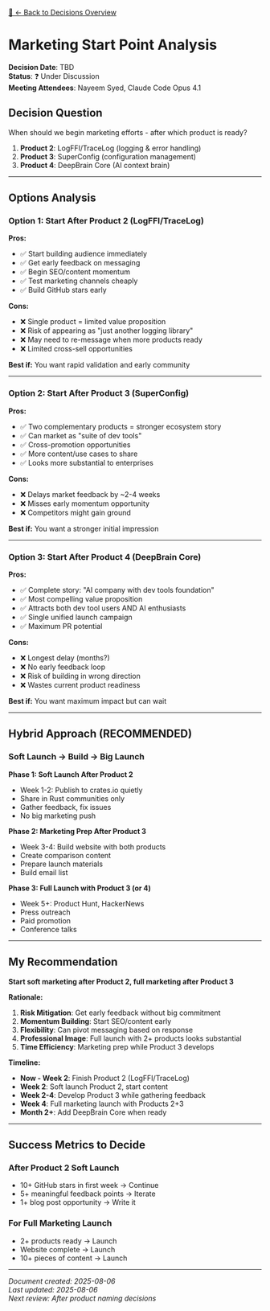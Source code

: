 [🚪 ← Back to Decisions Overview](../DECISIONS.md)

# Marketing Start Point Analysis

**Decision Date**: TBD\
**Status**: ❓ Under Discussion\
**Meeting Attendees**: Nayeem Syed, Claude Code Opus 4.1

## Decision Question

When should we begin marketing efforts - after which product is ready?

1. **Product 2**: LogFFI/TraceLog (logging & error handling)
2. **Product 3**: SuperConfig (configuration management)
3. **Product 4**: DeepBrain Core (AI context brain)

---

## Options Analysis

### Option 1: Start After Product 2 (LogFFI/TraceLog)

**Pros:**

- ✅ Start building audience immediately
- ✅ Get early feedback on messaging
- ✅ Begin SEO/content momentum
- ✅ Test marketing channels cheaply
- ✅ Build GitHub stars early

**Cons:**

- ❌ Single product = limited value proposition
- ❌ Risk of appearing as "just another logging library"
- ❌ May need to re-message when more products ready
- ❌ Limited cross-sell opportunities

**Best if:** You want rapid validation and early community

---

### Option 2: Start After Product 3 (SuperConfig)

**Pros:**

- ✅ Two complementary products = stronger ecosystem story
- ✅ Can market as "suite of dev tools"
- ✅ Cross-promotion opportunities
- ✅ More content/use cases to share
- ✅ Looks more substantial to enterprises

**Cons:**

- ❌ Delays market feedback by ~2-4 weeks
- ❌ Misses early momentum opportunity
- ❌ Competitors might gain ground

**Best if:** You want a stronger initial impression

---

### Option 3: Start After Product 4 (DeepBrain Core)

**Pros:**

- ✅ Complete story: "AI company with dev tools foundation"
- ✅ Most compelling value proposition
- ✅ Attracts both dev tool users AND AI enthusiasts
- ✅ Single unified launch campaign
- ✅ Maximum PR potential

**Cons:**

- ❌ Longest delay (months?)
- ❌ No early feedback loop
- ❌ Risk of building in wrong direction
- ❌ Wastes current product readiness

**Best if:** You want maximum impact but can wait

---

## Hybrid Approach (RECOMMENDED)

### Soft Launch → Build → Big Launch

**Phase 1: Soft Launch After Product 2**

- Week 1-2: Publish to crates.io quietly
- Share in Rust communities only
- Gather feedback, fix issues
- No big marketing push

**Phase 2: Marketing Prep After Product 3**

- Week 3-4: Build website with both products
- Create comparison content
- Prepare launch materials
- Build email list

**Phase 3: Full Launch with Product 3 (or 4)**

- Week 5+: Product Hunt, HackerNews
- Press outreach
- Paid promotion
- Conference talks

---

## My Recommendation

**Start soft marketing after Product 2, full marketing after Product 3**

**Rationale:**

1. **Risk Mitigation**: Get early feedback without big commitment
2. **Momentum Building**: Start SEO/content early
3. **Flexibility**: Can pivot messaging based on response
4. **Professional Image**: Full launch with 2+ products looks substantial
5. **Time Efficiency**: Marketing prep while Product 3 develops

**Timeline:**

- **Now - Week 2**: Finish Product 2 (LogFFI/TraceLog)
- **Week 2**: Soft launch Product 2, start content
- **Week 2-4**: Develop Product 3 while gathering feedback
- **Week 4**: Full marketing launch with Products 2+3
- **Month 2+**: Add DeepBrain Core when ready

---

## Success Metrics to Decide

### After Product 2 Soft Launch

- 10+ GitHub stars in first week → Continue
- 5+ meaningful feedback points → Iterate
- 1+ blog post opportunity → Write it

### For Full Marketing Launch

- 2+ products ready → Launch
- Website complete → Launch
- 10+ pieces of content → Launch

---

_Document created: 2025-08-06_\
_Last updated: 2025-08-06_\
_Next review: After product naming decisions_
